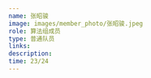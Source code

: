```yaml
---
name: 张昭骏
image: images/member_photo/张昭骏.jpeg
role: 算法组成员
type: 普通队员
links:
description:
time: 23/24
---
```

